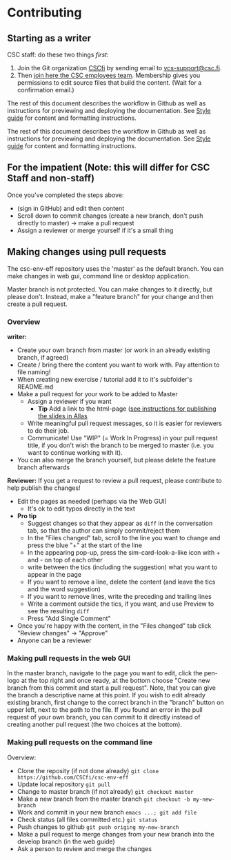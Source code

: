 # Contributing

## Starting as a writer

CSC staff: do these two things _first_:

1. Join the Git organization [CSCfi](https://github.com/CSCfi) by sending email to vcs-support@csc.fi.
2. Then [join here the CSC employees team](https://github.com/orgs/CSCfi/teams/employees/members). Membership
gives you permissions to edit source files that build the content. (Wait for a confirmation email.)

The rest of this document describes the workflow in Github as well as instructions for previewing 
and deploying the documentation. See [Style guide](STYLEGUIDE.md) for content and formatting instructions.

The rest of this document describes the workflow in Github as 
well as instructions for previewing and deploying the documentation. 
See [Style guide](STYLEGUIDE.md) for content and formatting instructions.

## For the impatient (Note: this will differ for CSC Staff and non-staff)

Once you've completed the steps above:
* (sign in GitHub) and edit then content
* Scroll down to commit changes (create a new branch, don't push directly to master) -> make a pull request
* Assign a reviewer or merge yourself if it's a small thing

## Making changes using pull requests

The csc-env-eff repository uses the 'master' as the default
branch. You can make changes in web gui, command line or desktop application.

Master branch is not protected. You can make changes to it directly, but please
don't. Instead, make a "feature branch" for your change and then create a pull request.

### Overview
**writer:**

 - Create your own branch from master (or work in an already existing branch, if agreed)
 - Create / bring there the content you want to work with. Pay attention to file naming!
 - When creating new exercise / tutorial add it to it's subfolder's README.md
 - Make a pull request for your work to be added to Master
    - Assign a reviewer if you want
        - **Tip** Add a link to the html-page ([see instructions for publishing the slides in Allas](MD_into_html.md/#publish-html-files-in-allas)
    - Write meaningful pull request messages, so it is easier for reviewers to do their job.
    - Communicate! Use "WIP" (= Work In Progress) in your pull request title, if you don't wish the branch to be merged to master (i.e. you want to continue working with it).
 - You can also merge the branch yourself, but please delete the feature branch afterwards

**Reviewer:** If you get a request to review a pull request, please contribute to help publish the changes!

 - Edit the pages as needed (perhaps via the Web GUI)
     - It's ok to edit typos directly in the text
 - **Pro tip** 
      - Suggest changes so that they appear as `diff` in the conversation tab, so that the author can simply commit/reject them
      - In the "Files changed" tab, scroll to the line you want to change and press the blue "+" at the start of the line
      - In the appearing pop-up, press the sim-card-look-a-like icon with + and - on top of each other
      - write between the tics (including the suggestion) what you want to appear in the page
      - If you want to remove a line, delete the content (and leave the tics and the word suggestion)
      - If you want to remove lines, write the preceding and trailing lines
      - Write a comment outside the tics, if you want, and use Preview to see the resulting `diff`
      - Press "Add Single Comment"
 - Once you're happy with the content, in the "Files changed" tab click "Review changes" -> "Approve"
 - Anyone can be a reviewer


### Making pull requests in the web GUI

In the master branch, navigate to the page you want to edit, click the pen-logo 
at the top right and once ready, at the bottom choose "Create new branch from this 
commit and start a pull request". Note, that you can give the branch a descriptive 
name at this point. If you wish to edit already existing branch, first change to 
the correct branch in the "branch" button on upper left, next to the path to the 
file. If you found an error in the pull request of your own branch, you can commit 
to it directly instead of creating another pull request (the two choices at the bottom).

### Making pull requests on the command line

Overview:

 - Clone the reposity (if not done already) `git clone https://github.com/CSCfi/csc-env-eff`
 - Update local repository `git pull`
 - Change to master branch (if not already) `git checkout master` 
 - Make a new branch from the master branch `git checkout -b my-new-branch`
 - Work and commit in your new branch `emacs ...; git add file`
 - Check status (all files committed etc.) `git status`
 - Push changes to github `git push origing my-new-branch`
 - Make a pull request to merge changes from your new branch into the develop branch (in the web guide)
 - Ask a person to review and merge the changes
